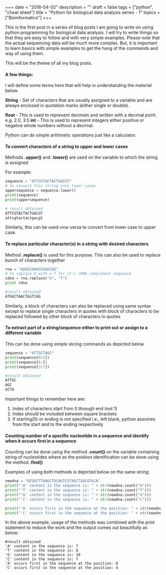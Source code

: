 +++
date = "2018-04-02"
description = ""
draft = false
tags = ["python", "cheat sheet"]
title = "Python for biological data analysis series - 1"
topics = ["Bioinformatics"]
+++

This is the first post in a series of blog posts I am going to write on using python programming for biological data analysis. I will try to write things so that they are easy to follow and with very simple examples. Please note that the actual sequencing data will be much more complex. But, it is important to learn basics with simple examples to get the hang of the commands and way of using them.

This will be the theme of all my blog posts.

#### A few things:
I will define some terms here that will help in understanding the material below.

**String** - Set of characters that are usually assigned to a variable and are always enclosed in quotation marks (either single or double).

**float** - This is used to represent decimals and written with a decimal point. e.g. 2.0, 3.5
**int** - This is used to represent integers either positive or negative whole numbers without a decimal.

Python can do simple arithmetic operations just like a calculator.


#### To convert characters of a string to upper and lower cases

Methods **.upper()** and **.lower()** are used on the variable to which the string is assigned

For example:
```python
sequence = "ATTCGTACTACTGACGT"
# to convert this string into lower cases
uppersequence = sequence.lower()
print(sequence)
print(uppersequence)

# result obtained
ATTCGTACTACTGACGT
attcgtactactgacgt
```
Similarly, this can be used vice-versa to convert from lower case to upper case.

#### To replace particular character(s) in a string with desired characters

Method **.replace()** is used for this purpose. This can also be used to replace bunch of characters together

```python
rna = "AUGGCUAACUGGUCAG"
# to replace U with a T for it's cDNA complement sequence
cdna = rna.replace("U", "T")
print cdna

#result obtained
ATGGCTAACTGGTCAG
```
Similarly, a block of characters can also be replaced using same syntax except to replace single characters in quotes with block of characters to be replaced followed by other block of characters in quotes

#### To extract part of a string/sequence either to print out or assign to a different variable

This can be done using simple slicing commands as depicted below

```Python
sequence = "ATTGCTAGC"
print(sequence[0:5])
print(sequence[6:])
print(sequence[3:7])

#result obtained
ATTGC
AGC
GCTA
```
Important things to remember here are:
1. Index of characters start from 0 through end (not 1)
2. Index should be included between square brackets
3. If starting(0) or ending is not specified i.e., left blank, python assumes from the start and to the ending respectively

#### Counting number of a specific nucleotide in a sequence and identify when it occurs first in a sequence

Counting can be done using the method **.count()** on the variable containing string of nucleotides where as the position identification can be done using the method **.find()**

Examples of using both methods is depicted below on the same string:
```Python
newdna = "ATGGCTTAAGCTGCAGTCGTAGCTGACGTGCA"
print("'A' content in the sequence is: " + str(newdna.count("A")))
print("'T' content in the sequence is: " + str(newdna.count("T")))
print("'G' content in the sequence is: " + str(newdna.count("G")))
print("'C' content in the sequence is: " + str(newdna.count("C")))

print("'A' occurs first in the sequence at the position: " + str(newdna.find("A")))
print("'C' occurs first in the sequence at the position: " + str(newdna.find("C")))
```

In the above example, usage of the methods was combined with the print statement to reduce the work and the output comes out beautifully as below:

```
#result obtained
'A' content in the sequence is: 7
'T' content in the sequence is: 8
'G' content in the sequence is: 10
'C' content in the sequence is: 7
'A' occurs first in the sequence at the position: 0
'C' occurs first in the sequence at the position: 4
```
